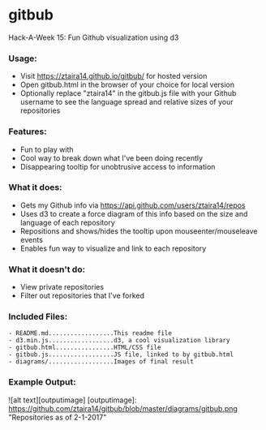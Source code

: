 # gitbub
Hack-A-Week 15: Fun Github visualization using d3

### Usage:
- Visit https://ztaira14.github.io/gitbub/ for hosted version
- Open gitbub.html in the browser of your choice for local version
- Optionally replace "ztaira14" in the gitbub.js file with your Github username
to see the language spread and relative sizes of your repositories

### Features:
- Fun to play with
- Cool way to break down what I've been doing recently
- Disappearing tooltip for unobtrusive access to information

### What it does:
- Gets my Github info via https://api.github.com/users/ztaira14/repos
- Uses d3 to create a force diagram of this info based on the size and language
of each repository
- Repositions and shows/hides the tooltip upon mouseenter/mouseleave events
- Enables fun way to visualize and link to each repository

### What it doesn't do:
- View private repositories
- Filter out repositories that I've forked

### Included Files:
```
- README.md..................This readme file
- d3.min.js..................d3, a cool visualization library
- gitbub.html................HTML/CSS file
- gitbub.js..................JS file, linked to by gitbub.html
- diagrams/..................Images of final result
```

### Example Output:
![alt text][outputimage]
[outputimage]: https://github.com/ztaira14/gitbub/blob/master/diagrams/gitbub.png "Repositories as of 2-1-2017"
